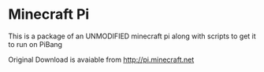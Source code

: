 Minecraft Pi
=============================

This is a package of an UNMODIFIED minecraft pi along with scripts to get it to run on PiBang

Original Download is avaiable from http://pi.minecraft.net
